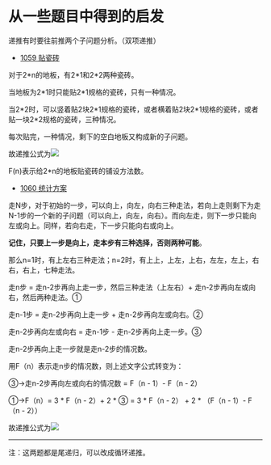 # 从一些题目中得到的启发

递推有时要往前推两个子问题分析。（双项递推）

- [1059 贴瓷砖](http://codeup.cn/problem.php?id=1059)

对于2\*n的地板，有2\*1和2*2两种瓷砖。

当地板为2\*1时只能贴2\*1规格的瓷砖，只有一种情况。

当2\*2时，可以竖着贴2块2\*1规格的瓷砖，或者横着贴2块2\*1规格的瓷砖，或者贴一块2\*2规格的瓷砖，三种情况。

每次贴完，一种情况，剩下的空白地板又构成新的子问题。

故递推公式为![](https://github.com/Seventeen1Gx/BlogPicture/raw/master/CodeUp/%E9%80%92%E6%8E%A8%E5%85%AC%E5%BC%8F/1059%20%E8%B4%B4%E7%93%B7%E7%A0%96.png)

F(n)表示给2\*n的地板贴瓷砖的铺设方法数。

* [1060 统计方案](http://codeup.cn/problem.php?id=1060)

走N步，对于初始的一步，可以向上，向左，向右三种走法，若向上走则剩下为走N-1步的一个新的子问题（可以向上，向左，向右）。而向左走，则下一步只能向左或向上。同样，若向右走，下一步只能向右或向上。

**记住，只要上一步是向上，走本步有三种选择，否则两种可能**。

那么n=1时，有上左右三种走法；n=2时，有上上，上左，上右，左左，左上，右右，右上，七种走法。

走n步 = 走n-2步再向上走一步，然后三种走法（上左右）+ 走n-2步再向左或向右，然后两种走法。①

走n-1步 = 走n-2步再向上走一步 + 走n-2步再向左或向右。②

走n-2步再向左或向右 = 走n-1步 - 走n-2步再向上走一步。③

走n-2步再向上走一步就是走n-2步的情况数。

用F（n）表示走n步的情况数，则上述文字公式转变为：

③→走n-2步再向左或向右的情况数 = F（n - 1）- F（n - 2）

①→F（n）= 3 * F（n - 2）+ 2 * ③ = 3 * F（n - 2） + 2 * （F（n - 1）- F（n - 2））

故递推公式为![](https://github.com/Seventeen1Gx/BlogPicture/raw/master/CodeUp/%E9%80%92%E6%8E%A8%E5%85%AC%E5%BC%8F/1060%20%E7%BB%9F%E8%AE%A1%E6%96%B9%E6%A1%88.png)

---

注：这两题都是尾递归，可以改成循环递推。